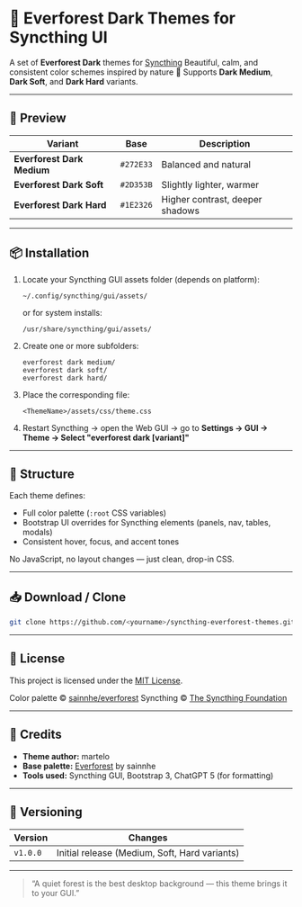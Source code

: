 # 🌲 Everforest Dark Themes for Syncthing UI

A set of **Everforest Dark** themes for [Syncthing](https://syncthing.net/)
Beautiful, calm, and consistent color schemes inspired by nature 🌿
Supports **Dark Medium**, **Dark Soft**, and **Dark Hard** variants.

---

## 🎨 Preview

| Variant | Base | Description |
|----------|------|--------------|
| **Everforest Dark Medium** | `#272E33` | Balanced and natural |
| **Everforest Dark Soft** | `#2D353B` | Slightly lighter, warmer |
| **Everforest Dark Hard** | `#1E2326` | Higher contrast, deeper shadows |

---

## 📦 Installation

1. Locate your Syncthing GUI assets folder (depends on platform):
   ```
   ~/.config/syncthing/gui/assets/
   ```
   or for system installs:
   ```
   /usr/share/syncthing/gui/assets/
   ```

2. Create one or more subfolders:
   ```
   everforest dark medium/
   everforest dark soft/
   everforest dark hard/
   ```

3. Place the corresponding file:
   ```
   <ThemeName>/assets/css/theme.css
   ```

4. Restart Syncthing → open the Web GUI →
   go to **Settings → GUI → Theme → Select "everforest dark [variant]"**

---

## 🧱 Structure

Each theme defines:
- Full color palette (`:root` CSS variables)
- Bootstrap UI overrides for Syncthing elements (panels, nav, tables, modals)
- Consistent hover, focus, and accent tones

No JavaScript, no layout changes — just clean, drop-in CSS.

---

## 📥 Download / Clone

```bash
git clone https://github.com/<yourname>/syncthing-everforest-themes.git
```

---

## 🪪 License

This project is licensed under the [MIT License](LICENSE).

Color palette © [sainnhe/everforest](https://github.com/sainnhe/everforest)
Syncthing © [The Syncthing Foundation](https://syncthing.net/)

---

## 💚 Credits

- **Theme author:** martelo
- **Base palette:** [Everforest](https://github.com/sainnhe/everforest) by sainnhe
- **Tools used:** Syncthing GUI, Bootstrap 3, ChatGPT 5 (for formatting)

---

## 🚀 Versioning

| Version | Changes |
|----------|----------|
| `v1.0.0` | Initial release (Medium, Soft, Hard variants) |

---

> “A quiet forest is the best desktop background — this theme brings it to your GUI.”
